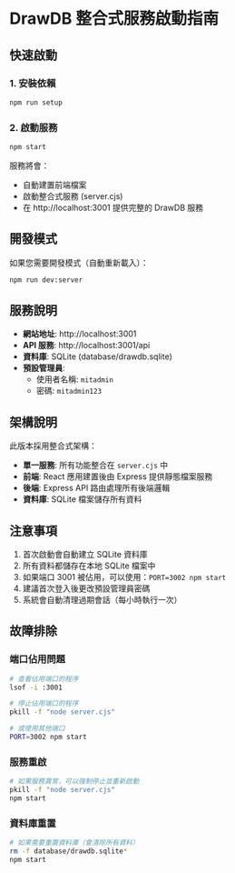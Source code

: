# DrawDB 整合式服務啟動指南

## 快速啟動

### 1. 安裝依賴
```bash
npm run setup
```

### 2. 啟動服務
```bash
npm start
```

服務將會：
- 自動建置前端檔案
- 啟動整合式服務 (server.cjs)
- 在 http://localhost:3001 提供完整的 DrawDB 服務

## 開發模式

如果您需要開發模式（自動重新載入）：
```bash
npm run dev:server
```

## 服務說明

- **網站地址**: http://localhost:3001
- **API 服務**: http://localhost:3001/api
- **資料庫**: SQLite (database/drawdb.sqlite)
- **預設管理員**: 
  - 使用者名稱: `mitadmin`
  - 密碼: `mitadmin123`

## 架構說明

此版本採用整合式架構：
- **單一服務**: 所有功能整合在 `server.cjs` 中
- **前端**: React 應用建置後由 Express 提供靜態檔案服務
- **後端**: Express API 路由處理所有後端邏輯
- **資料庫**: SQLite 檔案儲存所有資料

## 注意事項

1. 首次啟動會自動建立 SQLite 資料庫
2. 所有資料都儲存在本地 SQLite 檔案中
3. 如果端口 3001 被佔用，可以使用：`PORT=3002 npm start`
4. 建議首次登入後更改預設管理員密碼
5. 系統會自動清理過期會話（每小時執行一次）

## 故障排除

### 端口佔用問題
```bash
# 查看佔用端口的程序
lsof -i :3001

# 停止佔用端口的程序
pkill -f "node server.cjs"

# 或使用其他端口
PORT=3002 npm start
```

### 服務重啟
```bash
# 如果服務異常，可以強制停止並重新啟動
pkill -f "node server.cjs"
npm start
```

### 資料庫重置
```bash
# 如果需要重置資料庫（會清除所有資料）
rm -f database/drawdb.sqlite*
npm start
``` 